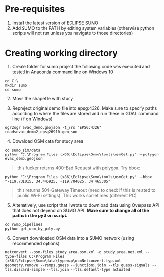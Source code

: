 # Pre-requisites 
1. Install the latest version of ECLIPSE SUMO 
2. Add SUMO to the PATH by editing system variables (otherwise python scripts will not run unless you navigate to those directories)

# Creating working directory 
1. Create folder for sumo project the following code was executed and tested in Anaconda command line on Windows 10 

```{bash}
cd C:\
mkdir sumo
cd sumo
```
2. Move the shapefile with study 

3. Reproject original demo file into epsg:4326. Make sure to specify paths according to where the files are stored and run these in GDAL command line (if on Windows) 

```{bash}
ogr2ogr evac_demo.geojson -t_srs "EPSG:4326" roadsevac_demo2_epsg26910.geojson

```

4. Download OSM data for study area 

```{bash}
cd sumo_sim/data
python "C:\Program Files (x86)\Eclipse\Sumo\tools\osmGet.py" --polygon evac_demo.geojson 
```
> this fucker returns 400-Bad Request with polygon. Try bbox: 

```{bash}
python "C:\Program Files (x86)\Eclipse\Sumo\tools\osmGet.py" --bbox "-119.731015, 34.445925, -119.704025, 34.465305"
```

> this returns 504-Gateway Timeout (need to check if this is related to public Wi-Fi settings). This works sometimes (different PC)

5. Altenatively, use script that I wrote to download data using Overpass API that does not depend on SUMO API. **Make sure to change all of the paths in the python script.** 
```{bash}
cd rwmp_pipelines
python get_osm_by_poly.py 
```

6. Convert downloaded OSM data into a SUMO network (using recommended options)
```{bash}
netconvert --osm-files study_area.osm.xml -o study_area.net.xml --type-files C:\Program Files (x86)\Eclipse\Sumo\data\typemap\osmNetconvert.typ.xml --geometry.remove --ramps.guess --junctions.join --tls.guess-signals --tls.discard-simple --tls.join --tls.default-type actuated
```